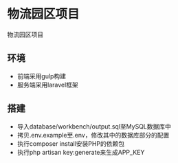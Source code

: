 # 物流园区项目

物流园区项目

## 环境

* 前端采用gulp构建
* 服务端采用laravel框架

## 搭建
* 导入database/workbench/output.sql至MySQL数据库中
* 拷贝.env.example至.env，修改其中的数据库部分的配置
* 执行composer install安装PHP的依赖包
* 执行php artisan key:generate来生成APP_KEY
